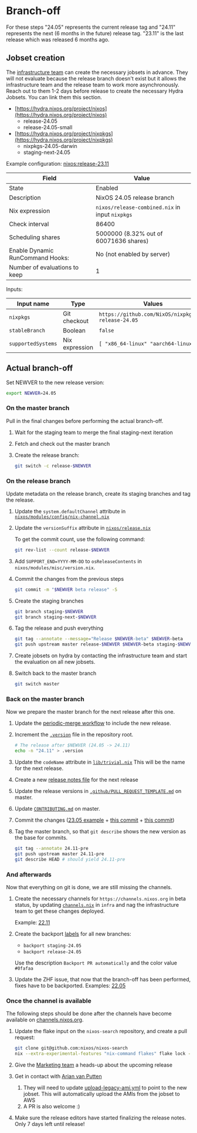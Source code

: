 # Branch-off

For these steps "24.05" represents the current release tag and "24.11" represents the next
(6 months in the future) release tag. "23.11" is the last release which was released 6 months
ago.

## Jobset creation

The [infrastructure team](https://matrix.to/#/#infra:nixos.org) can create the necessary jobsets
in advance. They will not evaluate because the release branch doesn't exist but it allows the
infrastructure team and the release team to work more asynchronously. Reach out to them 1-2 days
before release to create the necessary Hydra Jobsets. You can link them this section.

- [https://hydra.nixos.org/project/nixos](https://hydra.nixos.org/project/nixos)
  - release-24.05
  - release-24.05-small
- [https://hydra.nixos.org/project/nixpkgs](https://hydra.nixos.org/project/nixpkgs)
  - nixpkgs-24.05-darwin
  - staging-next-24.05

Example configuration: [nixos:release-23.11](https://hydra.nixos.org/jobset/nixos/release-23.11#tabs-configuration)

|Field|Value|
|-|-|
|State|Enabled|
|Description|NixOS 24.05 release branch|
|Nix expression|`nixos/release-combined.nix` in input `nixpkgs`|
|Check interval|86400|
|Scheduling shares|5000000 (8.32% out of 60071636 shares)|
|Enable Dynamic RunCommand Hooks:|No (not enabled by server)|
|Number of evaluations to keep|1|

Inputs:

|Input name|Type|Values|
|-|-|-|
|`nixpkgs`|Git checkout|`https://github.com/NixOS/nixpkgs.git release-24.05`|
|`stableBranch`|Boolean|`false`|
|`supportedSystems`|Nix expression|`[ "x86_64-linux" "aarch64-linux" ]`|

## Actual branch-off

Set NEWVER to the new release version:

```bash
export NEWVER=24.05
```

### On the master branch

Pull in the final changes before performing the actual branch-off.

1. Wait for the staging team to merge the final staging-next iteration

1. Fetch and check out the master branch

1. Create the release branch:

   ```bash
   git switch -c release-$NEWVER
   ```

### On the release branch

Update metadata on the release branch, create its staging branches and tag the release.

1. Update the `system.defaultChannel` attribute in [`nixos/modules/config/nix-channel.nix`](https://github.com/NixOS/nixpkgs/commit/bb029673bface2fc9fb807f209f63ca06478a72d)

1. Update the `versionSuffix` attribute in [`nixos/release.nix`](https://github.com/NixOS/nixpkgs/commit/7ae60dd7068478db5d936a3850b6df859aec21d0)

   To get the commit count, use the following command:

   ```bash
   git rev-list --count release-$NEWVER
   ```

1. Add `SUPPORT_END=YYYY-MM-DD` to `osReleaseContents` in `nixos/modules/misc/version.nix`.

1. Commit the changes from the previous steps

   ```bash
   git commit -m "$NEWVER beta release" -S
   ```

1. Create the staging branches

   ```bash
   git branch staging-$NEWVER
   git branch staging-next-$NEWVER
   ```

1. Tag the release and push everything

   ```bash
   git tag --annotate --message="Release $NEWVER-beta" $NEWVER-beta
   git push upstream master release-$NEWVER $NEWVER-beta staging-$NEWVER staging-next-$NEWVER
   ```

1. Create jobsets on hydra by contacting the infrastructure team and start the evaluation on all new jobsets.

1. Switch back to the master branch

   ```bash
   git switch master
   ```

### Back on the master branch

Now we prepare the master branch for the next release after this one.

1. Update the [periodic-merge workflow](https://github.com/NixOS/nixpkgs/blob/master/.github/workflows/periodic-merge-24h.yml) to include the new release.

1. Increment the [`.version`](https://github.com/NixOS/nixpkgs/commit/01268fda85b7eee4e462c873d8654f975067731f#diff-2bc0e46110b507d6d5a344264ef15adaR1)
   file in the repository root.

   ```bash
   # The release after $NEWVER (24.05 -> 24.11)
   echo -n "24.11" > .version
   ````

1. Update the `codeName` attribute in [`lib/trivial.nix`](https://github.com/NixOS/nixpkgs/commit/2c28f1de7cdc10be556d2106108411dd2482794b#diff-29c71aa8261b14b1cad6e6fa28486fed7295050db4eeb32ba205672ba91d40e1)
   This will be the name for the next release.

1. Create a new [release notes file](https://github.com/NixOS/nixpkgs/blob/44b98d80ea6a56ccc1838aa0ac9e891de9130913/nixos/doc/manual/release-notes/rl-2311.section.md?plain=1)
   for the next release

1. Update the release versions in [`.github/PULL_REQUEST_TEMPLATE.md`](https://github.com/NixOS/nixpkgs/commit/2c6ae7132ca558f1052da0eececed3cad191b883#diff-18813c86948efc57e661623d7ba48ff94325c9b5421ec9177f724922dd553a35)
   on master.

1. Update [`CONTRIBUTING.md`](https://github.com/NixOS/nixpkgs/commit/2c6ae7132ca558f1052da0eececed3cad191b883#diff-eca12c0a30e25b4b46522ebf89465a03ba72a03f540796c979137931d8f92055) on master.

1. Commit the changes ([23.05 example](https://github.com/NixOS/nixpkgs/commit/2c28f1de7cdc10be556d2106108411dd2482794b) + [this commit](https://github.com/NixOS/nixpkgs/commit/44b98d80ea6a56ccc1838aa0ac9e891de9130913) + [this commit](https://github.com/NixOS/nixpkgs/commit/2c6ae7132ca558f1052da0eececed3cad191b883))

1. Tag the master branch, so that `git describe` shows the new version as the base for commits.

   ```bash
   git tag --annotate 24.11-pre
   git push upstream master 24.11-pre
   git describe HEAD # should yield 24.11-pre
   ```

### And afterwards

Now that everything on git is done, we are still missing the channels.

1. Create the necessary channels for `https://channels.nixos.org` in beta status, by updating
   [`channels.nix`](https://github.com/NixOS/infra/blob/master/channels.nix) in `infra`
   and nag the infrastructure team to get these changes deployed.

   Example: [22.11](https://github.com/NixOS/infra/commit/9a0b3674a11b445c973334c78e8ca0eda36775e4)

1. Create the backport [labels](https://github.com/NixOS/nixpkgs/labels) for all new branches:
   - `backport staging-24.05`
   - `backport release-24.05`

   Use the description `Backport PR automatically` and the color value `#0fafaa`

1. Update the ZHF issue, that now that the branch-off has been performed, fixes have to be backported.
   Examples: [22.05](https://github.com/NixOS/nixpkgs/issues/172160#issuecomment-1135112918)

### Once the channel is available

The following steps should be done after the channels have become available on [channels.nixos.org](https://channels.nixos.org).

1. Update the flake input on the `nixos-search` repository, and create a pull request:

   ```bash
   git clone git@github.com:nixos/nixos-search
   nix --extra-experimental-features "nix-command flakes" flake lock --update-input nixos-infra
   ```

1. Give the [Marketing team](https://matrix.to/#/#marketing:nixos.org) a heads-up about the upcoming release

1. Get in contact with [Arian van Putten](https://github.com/arianvp)

   1. They will need to update [upload-legacy-ami.yml](https://github.com/NixOS/amis/blob/main/.github/workflows/upload-legacy-ami.yml) to point to the new jobset. This will automatically upload the AMIs from the jobset to AWS
   1. A PR is also welcome :)

1. Make sure the release editors have started finalizing the release notes. Only 7 days left until release!
